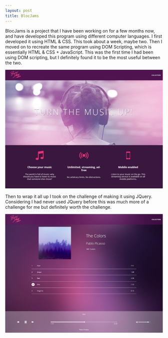 ```yaml
---
layout: post
title: BlocJams
---
```


BlocJams is a project that I have been working on for a few months now, and have developed this program using different computer languages.  I first developed it using HTML & CSS.  This took about a week, maybe two.  Then I moved on to recreate the same program using DOM Scripting, which is essentially HTML & CSS + JavaScript.  This was the first time I had been using DOM scripting, but I definitely found it to be the most useful between the two.  

![My Image](/img/BlocJams.JPG)


Then to wrap it all up I took on the challenge of making it using JQuery.  Considering I had never used JQuery before this was much more of a challenge for me but definitely worth the challenge.

![My Image](/img/BlocJamsplay.JPG)
